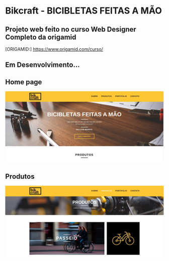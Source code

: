# Bikcraft - BICIBLETAS FEITAS A MÃO

## Projeto web feito no curso Web Designer Completo da origamid

[ORIGAMID:] https://www.origamid.com/curso/

## Em Desenvolvimento...


## Home page
![Clock](img/bikcraft_home.jpg)


## Produtos
![Clock](img/bikcraft_produtos.jpg)